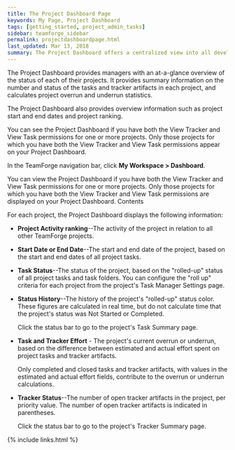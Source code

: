 ```yaml
---
title: The Project Dashboard Page
keywords: My Page, Project Dashboard
tags: [getting_started, project_admin_tasks]
sidebar: teamforge_sidebar
permalink: projectdashboardpage.html
last_updated: Mar 13, 2018
summary: The Project Dashboard offers a centralized view into all development projects managed in TeamForge .
---
```

The Project Dashboard provides managers with an at-a-glance overview of the status of each of their projects. It provides summary information on the number and status of the tasks and tracker artifacts in each project, and calculates project overrun and underrun statistics.

The Project Dashboard also provides overview information such as project start and end dates and project ranking.

You can see the Project Dashboard if you have both the View Tracker and View Task permissions for one or more projects. Only those projects for which you have both the View Tracker and View Task permissions appear on your Project Dashboard.

In the TeamForge navigation bar, click **My Workspace > Dashboard**.

You can view the Project Dashboard if you have both the View Tracker and View Task permissions for one or more projects. Only those projects for which you have both the View Tracker and View Task permissions are displayed on your Project Dashboard.
Contents

For each project, the Project Dashboard displays the following information:

* **Project Activity ranking**--The activity of the project in relation to all other TeamForge projects.
* **Start Date or End Date**--The start and end date of the project, based on the start and end dates of all project tasks.
* **Task Status**--The status of the project, based on the "rolled-up" status of all project tasks and task folders. You can configure the "roll up" criteria for each project from the project's Task Manager Settings page.
* **Status History**--The history of the project's "rolled-up" status color. These figures are calculated in real time, but do not calculate time that the project's status was Not Started or Completed.
  
  Click the status bar to go to the project's Task Summary page.
* **Task and Tracker Effort** - The project's current overrun or underrun, based on the difference between estimated and actual effort spent on project tasks and tracker artifacts.

  Only completed and closed tasks and tracker artifacts, with values in the estimated and actual effort fields, contribute to the overrun or underrun calculations.
* **Tracker Status**--The number of open tracker artifacts in the project, per priority value. The number of open tracker artifacts is indicated in parentheses.
  
  Click the status bar to go to the project's Tracker Summary page.



{% include links.html %}
